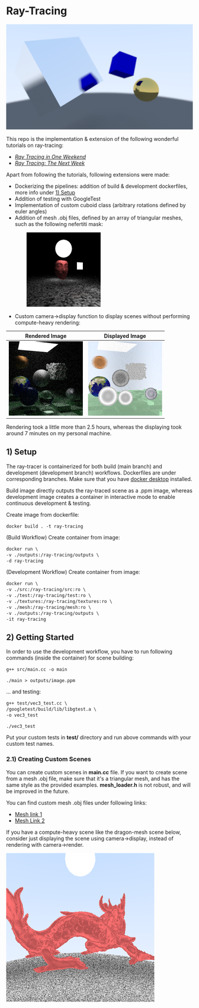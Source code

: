# Ray-Tracing

![dragon-mesh](./images/example.png)

This repo is the implementation & extension of the following wonderful tutorials on ray-tracing:
- [_Ray Tracing in One Weekend_](https://raytracing.github.io/books/RayTracingInOneWeekend.html)
- [_Ray Tracing: The Next Week_](https://raytracing.github.io/books/RayTracingTheNextWeek.html)

Apart from following the tutorials, following extensions were made:
- Dockerizing the pipelines: addition of build & development dockerfiles, more info under [1) Setup](#1-setup)
- Addition of testing with GoogleTest
- Implementation of custom cuboid class (arbitrary rotations defined by euler angles)
- Addition of mesh .obj files, defined by an array of triangular meshes, such as the following nefertiti mask:

&nbsp;&nbsp;&nbsp;&nbsp;&nbsp;&nbsp;
&nbsp;&nbsp;&nbsp;&nbsp;&nbsp;&nbsp;
<img src="./images/nefertiti.png" alt="drawing" width="200"/>

- Custom camera->display function to display scenes without performing compute-heavy rendering:

Rendered Image             |  Displayed Image
:-------------------------:|:-------------------------:
<img src="./images/image_render.png" alt="drawing" width="200">  |  <img src="./images/image_display.png" alt="drawing" width="200"/>

Rendering took a little more than 2.5 hours, whereas the displaying took around 7 minutes on my personal machine.

## 1) Setup

The ray-tracer is containerized for both build (main branch) and development (development branch) workflows. Dockerfiles are under corresponding branches. Make sure that you have [docker desktop](https://www.docker.com/products/docker-desktop/) installed.

Build image directly outputs the ray-traced scene as a .ppm image, whereas development image creates a container in interactive mode to enable continuous development & testing.

Create image from dockerfile:

```console
docker build . -t ray-tracing
```

(Build Workflow) Create container from image:
```console
docker run \
-v ./outputs:/ray-tracing/outputs \
-d ray-tracing
```

(Development Workflow) Create container from image:
```console
docker run \
-v ./src:/ray-tracing/src:ro \
-v ./test:/ray-tracing/test:ro \
-v ./textures:/ray-tracing/textures:ro \
-v ./mesh:/ray-tracing/mesh:ro \
-v ./outputs:/ray-tracing/outputs \
-it ray-tracing
```

## 2) Getting Started

In order to use the development workflow, you have to run following commands (inside the container) for scene building:

```console
g++ src/main.cc -o main
```
```console
./main > outputs/image.ppm
```

... and testing:

```console
g++ test/vec3_test.cc \
/googletest/build/lib/libgtest.a \
-o vec3_test
```
```console
./vec3_test
```

Put your custom tests in **test/** directory and run above commands with your custom test names.

### 2.1) Creating Custom Scenes

You can create custom scenes in **main.cc** file. If you want to create scene from a mesh .obj file, make sure that it's a triangular mesh, and has the same style as the provided examples. **mesh_loader.h** is not robust, and will be improved in the future.

You can find custom mesh .obj files under following links:
- [Mesh link 1](https://hackmd.io/@mhyueh/HyTaZlgGd)
- [Mesh Link 2](https://github.com/alecjacobson/common-3d-test-models/blob/master/README.md)

If you have a compute-heavy scene like the dragon-mesh scene below, consider just displaying the scene using camera->display, instead of rendering with camera->render.

![dragon-mesh](./images/dragon_mesh.png)